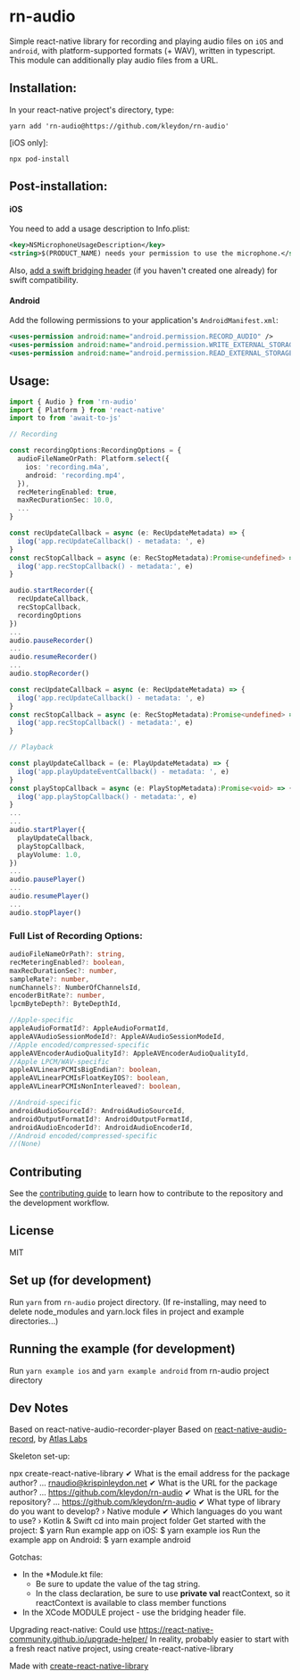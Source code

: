 # rn-audio

Simple react-native library for recording and playing audio files on `iOS` and `android`, with platform-supported formats (+ WAV), written in typescript. This module can additionally play audio files from a URL.



## Installation:

In your react-native project's directory, type:
```
yarn add 'rn-audio@https://github.com/kleydon/rn-audio'
````

[iOS only]:
```
npx pod-install
```


## Post-installation:

#### iOS
You need to add a usage description to Info.plist:
```xml
<key>NSMicrophoneUsageDescription</key>
<string>$(PRODUCT_NAME) needs your permission to use the microphone.</string>
```
Also, [add a swift bridging header](https://javedmultani16.medium.com/adding-a-swift-bridging-header-b6b0a7ab895f) (if you haven't created one already) for swift compatibility.

#### Android

Add the following permissions to your application's `AndroidManifest.xml`:
```xml
<uses-permission android:name="android.permission.RECORD_AUDIO" />
<uses-permission android:name="android.permission.WRITE_EXTERNAL_STORAGE" />
<uses-permission android:name="android.permission.READ_EXTERNAL_STORAGE" />
```

## Usage:

```typescript
import { Audio } from 'rn-audio'
import { Platform } from 'react-native'
import to from 'await-to-js'

// Recording

const recordingOptions:RecordingOptions = {
  audioFileNameOrPath: Platform.select({
    ios: 'recording.m4a',
    android: 'recording.mp4',
  }),
  recMeteringEnabled: true,
  maxRecDurationSec: 10.0,
  ...
}

const recUpdateCallback = async (e: RecUpdateMetadata) => {
  ilog('app.recUpdateCallback() - metadata: ', e)
}
const recStopCallback = async (e: RecStopMetadata):Promise<undefined> => {
  ilog('app.recStopCallback() - metadata:', e)   
}

audio.startRecorder({ 
  recUpdateCallback,
  recStopCallback,
  recordingOptions
})
...
audio.pauseRecorder()
...
audio.resumeRecorder()
...
audio.stopRecorder()

const recUpdateCallback = async (e: RecUpdateMetadata) => {
  ilog('app.recUpdateCallback() - metadata: ', e)
}
const recStopCallback = async (e: RecStopMetadata):Promise<undefined> => {
  ilog('app.recStopCallback() - metadata:', e)   
}

// Playback

const playUpdateCallback = (e: PlayUpdateMetadata) => {
  ilog('app.playUpdateEventCallback() - metadata: ', e)     
}
const playStopCallback = async (e: PlayStopMetadata):Promise<void> => {
  ilog('app.playStopCallback() - metadata:', e)      
}
...
...
audio.startPlayer({
  playUpdateCallback,
  playStopCallback,
  playVolume: 1.0,
})
...
audio.pausePlayer()
...
audio.resumePlayer()
...
audio.stopPlayer()
```

### Full List of Recording Options:

```typescript
audioFileNameOrPath?: string,
recMeteringEnabled?: boolean,
maxRecDurationSec?: number,
sampleRate?: number,
numChannels?: NumberOfChannelsId,
encoderBitRate?: number,
lpcmByteDepth?: ByteDepthId,

//Apple-specific
appleAudioFormatId?: AppleAudioFormatId,
appleAVAudioSessionModeId?: AppleAVAudioSessionModeId,
//Apple encoded/compressed-specific
appleAVEncoderAudioQualityId?: AppleAVEncoderAudioQualityId,
//Apple LPCM/WAV-specific
appleAVLinearPCMIsBigEndian?: boolean,
appleAVLinearPCMIsFloatKeyIOS?: boolean,
appleAVLinearPCMIsNonInterleaved?: boolean,

//Android-specific
androidAudioSourceId?: AndroidAudioSourceId,
androidOutputFormatId?: AndroidOutputFormatId,
androidAudioEncoderId?: AndroidAudioEncoderId,
//Android encoded/compressed-specific
//(None)
```

## Contributing

See the [contributing guide](CONTRIBUTING.md) to learn how to contribute to the repository and the development workflow.

## License

MIT


## Set up (for development)

Run `yarn` from `rn-audio` project directory. (If re-installing, may need to delete node_modules and yarn.lock files in project and example directories...)

## Running the example (for development)

Run `yarn example ios` and `yarn example android` from rn-audio project directory





## Dev Notes

Based on 
  react-native-audio-recorder-player
  Based on [react-native-audio-record](https://github.com/goodatlas/react-native-audio-record), by [Atlas Labs](https://github.com/goodatlas)

Skeleton set-up:

  npx create-react-native-library
    ✔ What is the email address for the package author? … rnaudio@krispinleydon.net
    ✔ What is the URL for the package author? … https://github.com/kleydon/rn-audio
    ✔ What is the URL for the repository? … https://github.com/kleydon/rn-audio
    ✔ What type of library do you want to develop? › Native module
    ✔ Which languages do you want to use? › Kotlin & Swift
  cd into main project folder
  Get started with the project:
    $ yarn
  Run example app on iOS:
    $ yarn example ios
  Run the example app on Android:
    $ yarn example android

Gotchas:
  * In the *Module.kt file: 
    * Be sure to update the value of the tag string.
    * In the class declaration, be sure to use **private val** reactContext, so it reactContext is available to class member functions
  * In the XCode MODULE project - use the bridging header file. 


Upgrading react-native:
  Could use https://react-native-community.github.io/upgrade-helper/
  In reality, probably easier to start with a fresh react native project, using create-react-native-library



Made with [create-react-native-library](https://github.com/callstack/react-native-builder-bob)
